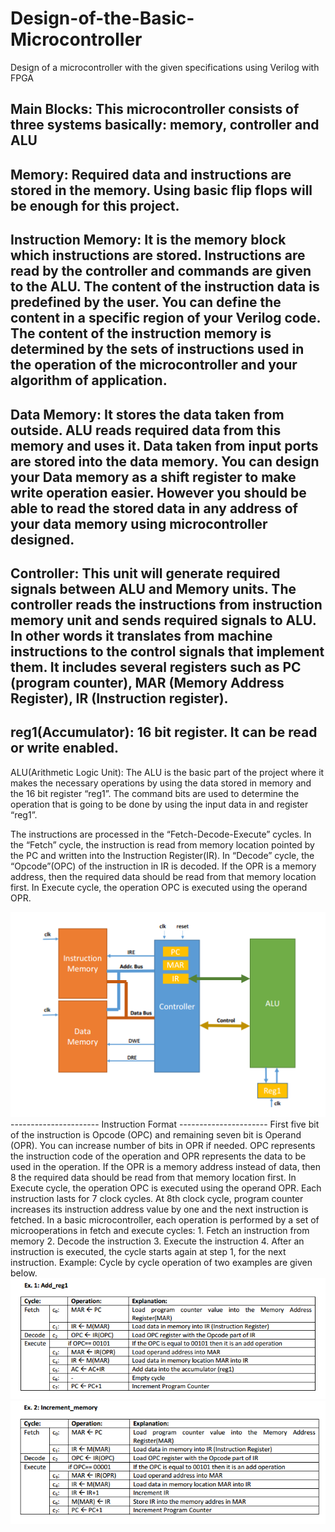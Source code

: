 # Design-of-the-Basic-Microcontroller

Design of a microcontroller with the given specifications using Verilog with FPGA

Main Blocks: This microcontroller consists of three systems basically: memory, controller and ALU
----------------------
Memory: Required data and instructions are stored in the memory. Using basic flip flops will be enough
for this project.
----------------------
Instruction Memory: It is the memory block which instructions are stored. Instructions are read by the
controller and commands are given to the ALU. The content of the instruction data is predefined by the
user. You can define the content in a specific region of your Verilog code. The content of the instruction
memory is determined by the sets of instructions used in the operation of the microcontroller and your
algorithm of application.
----------------------
Data Memory: It stores the data taken from outside. ALU reads required data from this memory and
uses it. Data taken from input ports are stored into the data memory. You can design your Data memory
as a shift register to make write operation easier. However you should be able to read the stored data in
any address of your data memory using microcontroller designed.
----------------------
Controller: This unit will generate required signals between ALU and Memory units.
The controller reads the instructions from instruction memory unit and sends required signals to ALU. In
other words it translates from machine instructions to the control signals that implement them.
It includes several registers such as PC (program counter), MAR (Memory Address Register), IR
(Instruction register).
----------------------
reg1(Accumulator): 16 bit register. It can be read or write enabled.
----------------------
ALU(Arithmetic Logic Unit): The ALU is the basic part of the project where it makes the necessary
operations by using the data stored in memory and the 16 bit register “reg1”. The command bits are
used to determine the operation that is going to be done by using the input data in and register “reg1”.

The instructions are processed in the “Fetch-Decode-Execute” cycles. In the “Fetch” cycle, the
instruction is read from memory location pointed by the PC and written into the Instruction Register(IR).
In “Decode” cycle, the “Opcode”(OPC) of the instruction in IR is decoded. If the OPR is a memory
address, then the required data should be read from that memory location first. In Execute cycle, the
operation OPC is executed using the operand OPR.

<img src="https://github.com/emreatik/Design-of-the-Basic-Microcontroller/blob/master/Basic%20Microcontroller.PNG"/>
----------------------
Instruction Format
----------------------
First five bit of the instruction is Opcode (OPC) and remaining seven bit is Operand (OPR). You can
increase number of bits in OPR if needed. OPC represents the instruction code of the operation and OPR
represents the data to be used in the operation. If the OPR is a memory address instead of data, then 
8
the required data should be read from that memory location first. In Execute cycle, the operation OPC is
executed using the operand OPR.
Each instruction lasts for 7 clock cycles. At 8th clock cycle, program counter increases its instruction
address value by one and the next instruction is fetched.
In a basic microcontroller, each operation is performed by a set of microoperations in fetch and execute
cycles:
1. Fetch an instruction from memory
2. Decode the instruction
3. Execute the instruction
4. After an instruction is executed, the cycle starts again at step 1, for the next instruction.
Example: Cycle by cycle operation of two examples are given below. 

<img src="https://github.com/emreatik/Design-of-the-Basic-Microcontroller/blob/master/Example%201.PNG"/>

<img src="https://github.com/emreatik/Design-of-the-Basic-Microcontroller/blob/master/Example%202.PNG"/>
